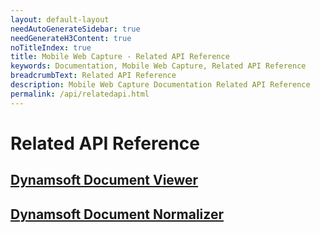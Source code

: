 ```yaml
---
layout: default-layout
needAutoGenerateSidebar: true
needGenerateH3Content: true
noTitleIndex: true
title: Mobile Web Capture - Related API Reference
keywords: Documentation, Mobile Web Capture, Related API Reference
breadcrumbText: Related API Reference
description: Mobile Web Capture Documentation Related API Reference
permalink: /api/relatedapi.html
---
```


# Related API Reference

## [Dynamsoft Document Viewer](https://www.dynamsoft.com/document-viewer/docs/api/index.html)

## [Dynamsoft Document Normalizer](https://www.dynamsoft.com/document-normalizer/docs/web/programming/javascript/api-reference/index.html)